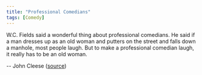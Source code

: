 ```yaml
---
title: "Professional Comedians"
tags: [Comedy]
---
```


W.C. Fields said a wonderful thing about professional comedians. He said if a man dresses up as an old woman and putters on the street and falls down a manhole, most people laugh. But to make a professional comedian laugh, it really has to be an old woman.

-- John Cleese ([source][source])

[source]: http://edition.cnn.com/TRANSCRIPTS/1411/06/nday.06.html
